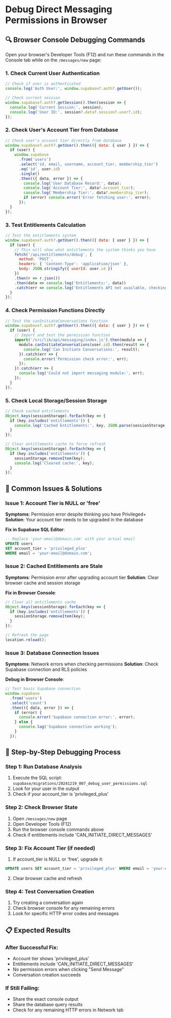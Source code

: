 # Debug Direct Messaging Permissions in Browser

## 🔍 **Browser Console Debugging Commands**

Open your browser's Developer Tools (F12) and run these commands in the Console tab while on the `/messages/new` page:

### **1. Check Current User Authentication**
```javascript
// Check if user is authenticated
console.log('Auth User:', window.supabase?.auth?.getUser());

// Check current session
window.supabase?.auth?.getSession().then(session => {
  console.log('Current Session:', session);
  console.log('User ID:', session?.data?.session?.user?.id);
});
```

### **2. Check User's Account Tier from Database**
```javascript
// Check user's account tier directly from database
window.supabase?.auth?.getUser().then(({ data: { user } }) => {
  if (user) {
    window.supabase
      .from('users')
      .select('id, email, username, account_tier, membership_tier')
      .eq('id', user.id)
      .single()
      .then(({ data, error }) => {
        console.log('User Database Record:', data);
        console.log('Account Tier:', data?.account_tier);
        console.log('Membership Tier:', data?.membership_tier);
        if (error) console.error('Error fetching user:', error);
      });
  }
});
```

### **3. Test Entitlements Calculation**
```javascript
// Test the entitlements system
window.supabase?.auth?.getUser().then(({ data: { user } }) => {
  if (user) {
    // This will show what entitlements the system thinks you have
    fetch('/api/entitlements/debug', {
      method: 'POST',
      headers: { 'Content-Type': 'application/json' },
      body: JSON.stringify({ userId: user.id })
    })
    .then(r => r.json())
    .then(data => console.log('Entitlements:', data))
    .catch(err => console.log('Entitlements API not available, checking manually...'));
  }
});
```

### **4. Check Permission Functions Directly**
```javascript
// Test the canInitiateConversations function
window.supabase?.auth?.getUser().then(({ data: { user } }) => {
  if (user) {
    // Import and test the permission function
    import('/src/lib/api/messaging/index.js').then(module => {
      module.canInitiateConversations(user.id).then(result => {
        console.log('Can Initiate Conversations:', result);
      }).catch(err => {
        console.error('Permission check error:', err);
      });
    }).catch(err => {
      console.log('Could not import messaging module:', err);
    });
  }
});
```

### **5. Check Local Storage/Session Storage**
```javascript
// Check cached entitlements
Object.keys(sessionStorage).forEach(key => {
  if (key.includes('entitlements')) {
    console.log('Cached Entitlements:', key, JSON.parse(sessionStorage.getItem(key)));
  }
});

// Clear entitlements cache to force refresh
Object.keys(sessionStorage).forEach(key => {
  if (key.includes('entitlements')) {
    sessionStorage.removeItem(key);
    console.log('Cleared cache:', key);
  }
});
```

## 🚨 **Common Issues & Solutions**

### **Issue 1: Account Tier is NULL or 'free'**
**Symptoms**: Permission error despite thinking you have Privileged+
**Solution**: Your account tier needs to be upgraded in the database

**Fix in Supabase SQL Editor**:
```sql
-- Replace 'your-email@domain.com' with your actual email
UPDATE users 
SET account_tier = 'privileged_plus' 
WHERE email = 'your-email@domain.com';
```

### **Issue 2: Cached Entitlements are Stale**
**Symptoms**: Permission error after upgrading account tier
**Solution**: Clear browser cache and session storage

**Fix in Browser Console**:
```javascript
// Clear all entitlements cache
Object.keys(sessionStorage).forEach(key => {
  if (key.includes('entitlements')) {
    sessionStorage.removeItem(key);
  }
});

// Refresh the page
location.reload();
```

### **Issue 3: Database Connection Issues**
**Symptoms**: Network errors when checking permissions
**Solution**: Check Supabase connection and RLS policies

**Debug in Browser Console**:
```javascript
// Test basic Supabase connection
window.supabase
  .from('users')
  .select('count')
  .then(({ data, error }) => {
    if (error) {
      console.error('Supabase connection error:', error);
    } else {
      console.log('Supabase connection working');
    }
  });
```

## 🔧 **Step-by-Step Debugging Process**

### **Step 1: Run Database Analysis**
1. Execute the SQL script: `supabase/migrations/20241219_007_debug_user_permissions.sql`
2. Look for your user in the output
3. Check if your account_tier is 'privileged_plus'

### **Step 2: Check Browser State**
1. Open `/messages/new` page
2. Open Developer Tools (F12)
3. Run the browser console commands above
4. Check if entitlements include 'CAN_INITIATE_DIRECT_MESSAGES'

### **Step 3: Fix Account Tier (if needed)**
1. If account_tier is NULL or 'free', upgrade it:
```sql
UPDATE users SET account_tier = 'privileged_plus' WHERE email = 'your-email';
```
2. Clear browser cache and refresh

### **Step 4: Test Conversation Creation**
1. Try creating a conversation again
2. Check browser console for any remaining errors
3. Look for specific HTTP error codes and messages

## 📋 **Expected Results**

### **After Successful Fix**:
- Account tier shows 'privileged_plus'
- Entitlements include 'CAN_INITIATE_DIRECT_MESSAGES'
- No permission errors when clicking "Send Message"
- Conversation creation succeeds

### **If Still Failing**:
- Share the exact console output
- Share the database query results
- Check for any remaining HTTP errors in Network tab
